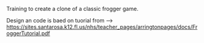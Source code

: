 Training to create a clone of a classic frogger game.

Design an code is baed on tuorial from --> https://sites.santarosa.k12.fl.us/nhs/teacher_pages/arringtonpages/docs/FroggerTutorial.pdf

